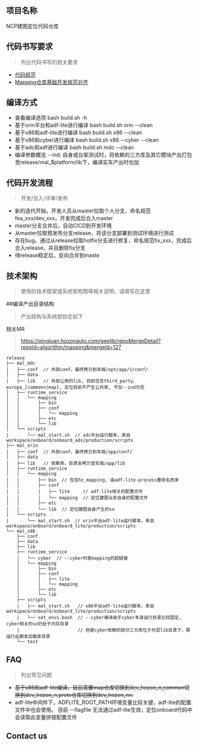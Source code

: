 ## 项目名称
NCP建图定位代码仓库

## 代码书写要求
> 列出代码书写的相关要求
* [代码规范](https://hozonauto.feishu.cn/wiki/PzUWwj5U6iikt4krZxFcSvPZnUe)
* [Mapping仓库基础开发规范对齐](https://hozonauto.feishu.cn/wiki/S3pswYCV0i4uM1kZwOKcuuDPnCe)


## 编译方式
* 查看编译选项
bash build.sh -h
* 基于orin平台和adf-lite进行编译
bash build.sh orin --clean
* 基于x86和adf-lite进行编译
bash build.sh x86 --clean
* 基于x86和cyber进行编译
bash build.sh x86 --cyber --clean
* 基于adc和adf进行编译
bash build.sh mdc --clean
* 编译参数概览
  --ind: 自身或台架测试时，将依赖的三方库及其它模块产出打包至release/mal_$platform/lib下，编译实车产出时勿加


## 代码开发流程
> 开发/合入/评审/发布
* 新的迭代开始，开发人员从master拉取个人分支，命名规范fea_xxx/dev_xxx，开发完成后合入master
* master分支合并后，自动CICD到开发环境
* 从master拉取预发布分支release，将该分支部署到测试环境进行测试
* 存在bug，通过从release拉取hotfix分支进行修复，命名规范fix_xxx，完成后合入release，并且删除fix分支
* 待release稳定后，反向合并到maste

## 技术架构
> 使用的技术框架或系统架构图等相关说明，请填写在这里

##编译产出目录结构
> 产出结构与系统部协定如下

相关MR
> https://qingluan.hozonauto.com/geelib/repoMergeDetail?repoId=algorithm/mapping&mergeId=127
```
release
├── mal_mdc
│   ├── conf  // 外部conf，最终拷贝到车端/opt/app/1/conf/
│   ├── data
│   ├── lib   // 外部公用的lib, 目前包含third_party、europa_[commonn|map], 定位目前不产生公共库, 不加--ind为空
│   ├── runtime_service
│   │   └── mapping
│   │       ├── bin
│   │       ├── conf
│   │       │   └── mapping
│   │       ├── etc
│   │       └── lib
│   └── scripts
|       └── mal_start.sh  // adc平台运行脚本，来自workspace/onboard/onboard_adc/production/scripts
├── mal_orin
│   ├── conf  // 外部conf，最终拷贝到车端/app/conf/
│   ├── data
│   ├── lib   // 依赖库，目录会拷贝至车端/app/lib
│   ├── runtime_service
│   │   └── mapping
│   │       ├── bin  // 包含hz_mapping, 由adf-lite-process重命名而来
│   │       ├── conf
│   │       │   ├── lite     // adf-lite相关的配置文件
│   │       │   └── mapping  // 定位建图业务自身的配置文件
│   │       ├── etc
│   │       └── lib  // 定位建图自身产生的so
│   └── scripts
|       └── mal_start.sh  // orin平台adf-lite运行脚本，来自workspace/onboard/onboard_lite/production/scripts
└── mal_x86
    ├── conf
    ├── data
    ├── lib
    ├── runtime_service
    │   └── cyber  // --cyber时是mapping的超链接
    │   └── mapping
    │       ├── bin
    │       ├── conf
    │       │   ├── lite
    │       │   └── mapping
    │       ├── etc
    │       └── lib
    ├── scripts
    |   ├── mal_start.sh   // x86平台adf-lite运行脚本，来自workspace/onboard/onboard_lite/production/scripts  
    |   └── set_envs.bash  // --cyber编译由于cyber本身运行目录比较固定, cyber相关的so仍处于内存目录
    |                      // 但是cyber依赖的部分三方库位于外层lib目录下，需运行此脚本加载库目录
    └── test
```

## FAQ
> 列出常见问题
* ~~基于x86和adf-lite编译，目前需要map仓库切换到dev_hozon_n,common切换到dev_hozon_n,proto仓库切换到dev_hozon_nn.~~
* adf-lite中间件下，ADFLITE_ROOT_PATH环境变量比较关键，adf-lite的配置文件中也会使用。
  目前 --flagfile 无法通过adf-lite生效，定位onboard代码中会读取此变量拼接配置文件


## Contact us
